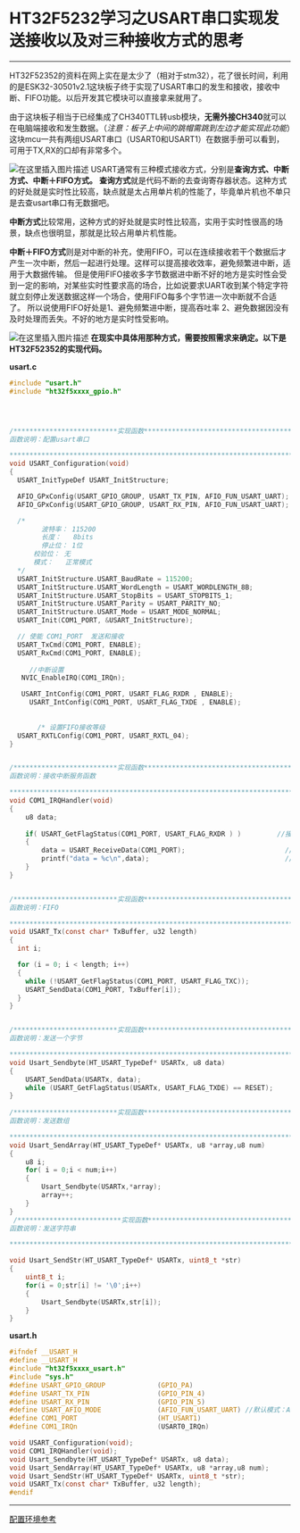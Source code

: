 # HT32F5232学习之USART串口实现发送接收以及对三种接收方式的思考




------

HT32F52352的资料在网上实在是太少了（相对于stm32），花了很长时间，利用的是ESK32-30501v2.1这块板子终于实现了USART串口的发生和接收，接收中断、FIFO功能。以后开发其它模块可以直接拿来就用了。

由于这块板子相当于已经集成了CH340TTL转usb模块，**无需外接CH340**就可以在电脑端接收和发生数据。（*注意：板子上中间的跳帽需跳到左边才能实现此功能*）这块mcu一共有两组USART串口（USART0和USART1）在数据手册可以看到，可用于TX,RX的口却有非常多个。

![在这里插入图片描述](https://img-blog.csdnimg.cn/20200218160635415.png?x-oss-process=image/watermark,type_ZmFuZ3poZW5naGVpdGk,shadow_10,text_aHR0cHM6Ly9ibG9nLmNzZG4ubmV0L09sZEh1YW5nQw==,size_16,color_FFFFFF,t_70)
USART通常有三种模式接收方式，分别是**查询方式、中断方式、中断＋FIFO方式。**
**查询方式**就是代码不断的去查询寄存器状态。这种方式的好处就是实时性比较高，缺点就是太占用单片机的性能了，毕竟单片机也不单只是去查usart串口有无数据吧。

**中断方式**比较常用，这种方式的好处就是实时性比较高，实用于实时性很高的场景，缺点也很明显，那就是比较占用单片机性能。

**中断＋FIFO方式**则是对中断的补充，使用FIFO，可以在连续接收若干个数据后才产生一次中断，然后一起进行处理。这样可以提高接收效率，避免频繁进中断，适用于大数据传输。 但是使用FIFO接收多字节数据进中断不好的地方是实时性会受到一定的影响，对某些实时性要求高的场合，比如说要求UART收到某个特定字符就立刻停止发送数据这样一个场合，使用FIFO每多个字节进一次中断就不合适了。 所以说使用FIFO好处是1、避免频繁进中断，提高吞吐率 2、避免数据因没有及时处理而丢失。不好的地方是实时性受影响。


![在这里插入图片描述](https://img-blog.csdn.net/20150908134718702) 
**在现实中具体用那种方式，需要按照需求来确定。以下是HT32F52352的实现代码。**



**usart.c**
```c
#include "usart.h"
#include "ht32f5xxxx_gpio.h"




/**************************实现函数********************************************
函数说明：配置usart串口

*******************************************************************************/ 
void USART_Configuration(void)
{
  USART_InitTypeDef USART_InitStructure;

  AFIO_GPxConfig(USART_GPIO_GROUP, USART_TX_PIN, AFIO_FUN_USART_UART);
  AFIO_GPxConfig(USART_GPIO_GROUP, USART_RX_PIN, AFIO_FUN_USART_UART);

  /*
		波特率： 115200
		长度：   8bits
		停止位： 1位
	  校验位： 无			
	  模式：   正常模式
  */
  USART_InitStructure.USART_BaudRate = 115200;
  USART_InitStructure.USART_WordLength = USART_WORDLENGTH_8B;
  USART_InitStructure.USART_StopBits = USART_STOPBITS_1;
  USART_InitStructure.USART_Parity = USART_PARITY_NO;
  USART_InitStructure.USART_Mode = USART_MODE_NORMAL;
  USART_Init(COM1_PORT, &USART_InitStructure);

  // 使能 COM1_PORT  发送和接收 
  USART_TxCmd(COM1_PORT, ENABLE);
  USART_RxCmd(COM1_PORT, ENABLE);
	
	 //中断设置    
   NVIC_EnableIRQ(COM1_IRQn);

   USART_IntConfig(COM1_PORT, USART_FLAG_RXDR , ENABLE);
	 USART_IntConfig(COM1_PORT, USART_FLAG_TXDE , ENABLE);
	 
	 
	   /* 设置FIFO接收等级                                                                                   */
  USART_RXTLConfig(COM1_PORT, USART_RXTL_04);
}


/**************************实现函数********************************************
函数说明：接收中断服务函数

*******************************************************************************/ 
void COM1_IRQHandler(void)
{
	u8 data;
	
	if( USART_GetFlagStatus(COM1_PORT, USART_FLAG_RXDR ) )         //接收中断
	{
		data = USART_ReceiveData(COM1_PORT);                         //读取接收到的数据
		printf("data = %c\n",data);                                  //把收到的数据发送回电脑		
	}
}


/**************************实现函数********************************************
函数说明：FIFO

*******************************************************************************/ 
void USART_Tx(const char* TxBuffer, u32 length)
{
  int i;

  for (i = 0; i < length; i++)
  {
    while (!USART_GetFlagStatus(COM1_PORT, USART_FLAG_TXC));
    USART_SendData(COM1_PORT, TxBuffer[i]);
  }
}


/**************************实现函数********************************************
函数说明：发送一个字节

*******************************************************************************/ 
void Usart_Sendbyte(HT_USART_TypeDef* USARTx, u8 data)
{
	USART_SendData(USARTx, data);
	while (USART_GetFlagStatus(USARTx, USART_FLAG_TXDE) == RESET);		
}
 
/**************************实现函数********************************************
函数说明：发送数组

*******************************************************************************/ 
void Usart_SendArray(HT_USART_TypeDef* USARTx, u8 *array,u8 num)
{
	u8 i;
	for( i = 0;i < num;i++)
	{
		Usart_Sendbyte(USARTx,*array);
		array++;
	}
}
 /**************************实现函数********************************************
函数说明：发送字符串

*******************************************************************************/ 

void Usart_SendStr(HT_USART_TypeDef* USARTx, uint8_t *str)
{
	uint8_t i;
	for(i = 0;str[i] != '\0';i++)
	{
		Usart_Sendbyte(USARTx,str[i]);
	}
}

```
**usart.h**

```c
#ifndef __USART_H
#define __USART_H 			   
#include "ht32f5xxxx_usart.h"
#include "sys.h"
#define USART_GPIO_GROUP             (GPIO_PA)
#define USART_TX_PIN                 (GPIO_PIN_4)
#define USART_RX_PIN                 (GPIO_PIN_5)
#define USART_AFIO_MODE              (AFIO_FUN_USART_UART) //默认模式：AFIO_MODE_DEFAULT ，AFIO_MODE_1~15对应模式1~15
#define COM1_PORT                    (HT_USART1)
#define COM1_IRQn                    (USART0_IRQn)

void USART_Configuration(void);
void COM1_IRQHandler(void);
void Usart_Sendbyte(HT_USART_TypeDef* USARTx, u8 data);
void Usart_SendArray(HT_USART_TypeDef* USARTx, u8 *array,u8 num);
void Usart_SendStr(HT_USART_TypeDef* USARTx, uint8_t *str);
void USART_Tx(const char* TxBuffer, u32 length);
#endif

```

------

[^undefined]:

[配置环境参考](https://blog.csdn.net/fengge2018/article/details/104058625)
